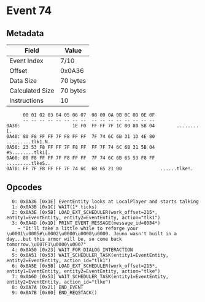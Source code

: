 # Event 74

## Metadata

| Field           | Value    |
|-----------------|----------|
| Event Index     | 7/10     |
| Offset          | 0x0A36   |
| Data Size       | 70 bytes |
| Calculated Size | 70 bytes |
| Instructions    | 10       |

```
      00 01 02 03 04 05 06 07  08 09 0A 0B 0C 0D 0E 0F
      -- -- -- -- -- -- -- --  -- -- -- -- -- -- -- --
0A30:                   1E F0  FF FF 7F 1C 00 80 5B 04        ........[.
0A40: 80 F8 FF FF 7F F8 FF FF  7F 74 6C 6B 31 1D 4E 80  .........tlk1.N.
0A50: 23 53 F8 FF FF 7F F8 FF  FF 7F 74 6C 6B 31 5B 04  #S........tlk1[.
0A60: 80 F8 FF FF 7F F8 FF FF  7F 74 6C 6B 65 53 F8 FF  .........tlkeS..
0A70: FF 7F F8 FF FF 7F 74 6C  6B 65 21 00              ......tlke!.    
```

## Opcodes

```
  0: 0x0A36 [0x1E] EventEntity looks at LocalPlayer and starts talking
  1: 0x0A3B [0x1C] WAIT(1* ticks)
  2: 0x0A3E [0x5B] LOAD_EXT_SCHEDULER(work_offset=215*, entity1=EventEntity, entity2=EventEntity, action="tlk1")
  3: 0x0A4D [0x1D] PRINT_EVENT_MESSAGE(message_id=8084*)
    → "It'll take a little while to reforge your \u0001\u0005#\u0002\u0000\u0000\u0000. Jeuno wasn't built in a day...but this armor will be, so come back tomorrow.\u007F1\u0000\u0007"
  4: 0x0A50 [0x23] WAIT_FOR_DIALOG_INTERACTION
  5: 0x0A51 [0x53] WAIT_SCHEDULER_TASK(entity1=EventEntity, entity2=EventEntity, action_id="tlk1")
  6: 0x0A5E [0x5B] LOAD_EXT_SCHEDULER(work_offset=215*, entity1=EventEntity, entity2=EventEntity, action="tlke")
  7: 0x0A6D [0x53] WAIT_SCHEDULER_TASK(entity1=EventEntity, entity2=EventEntity, action_id="tlke")
  8: 0x0A7A [0x21] END_EVENT
  9: 0x0A7B [0x00] END_REQSTACK()
```
